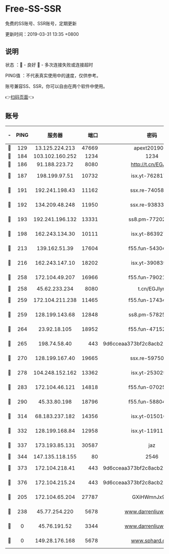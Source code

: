 # Free-SS-SSR

免费的SS账号、SSR账号，定期更新

更新时间：2019-03-31 13:35 +0800

## 说明

状态     ：🙂 - 良好 🙁 - 多次连接失败或连接超时

PING值   ：不代表真实使用中的速度，仅供参考。

账号兼容SS、SSR，你可以自由在两个软件中使用。

👉[扫码页面](https://liesauer.github.io/Free-SS-SSR/)👈

## 账号

|-|PING|服务器|端口|密码|加密方式|区域|
|:----:|:----:|:-----:|-----:|:----:|:----:|:----:|
|🙂|129|13.125.224.213|47669|apext2019001|chacha20|KR|
|🙂|184|103.102.160.252|1234|1234|rc4-md5|JP|
|🙂|186|91.188.223.72|8080|http://t.cn/EGJIyrl|rc4-md5|RU|
|🙂|187|198.199.97.51|10732|isx.yt-76281736|aes-256-cfb|US|
|🙂|191|192.241.198.43|11162|ssx.re-74058844|aes-256-cfb|US|
|🙂|192|134.209.48.248|11950|ssx.re-93833842|aes-256-cfb|US|
|🙂|193|192.241.196.132|13331|ss8.pm-77202477|aes-256-cfb|US|
|🙂|198|162.243.134.30|10111|isx.yt-86392751|aes-256-cfb|US|
|🙂|213|139.162.51.39|17604|f55.fun-54304420|aes-256-cfb|SG|
|🙂|216|162.243.147.10|18202|isx.yt-39083950|aes-256-cfb|US|
|🙂|258|172.104.49.207|16966|f55.fun-79021247|aes-256-cfb|SG|
|🙂|258|45.62.233.234|8080|t.cn/EGJIyrl|rc4-md5|CA|
|🙂|259|172.104.211.238|11465|f55.fun-17434247|aes-256-cfb|US|
|🙂|259|128.199.143.68|12848|ss8.pm-57825302|aes-256-cfb|SG|
|🙂|264|23.92.18.105|18952|f55.fun-47152310|aes-256-cfb|US|
|🙂|265|198.74.58.40|443|9d6cceaa373bf2c8acb22e60b6a58be6|aes-256-cfb|US|
|🙂|270|128.199.167.40|19665|ssx.re-59750584|aes-256-cfb|SG|
|🙂|278|104.248.152.162|13362|isx.yt-25302906|aes-256-cfb|SG|
|🙂|283|172.104.46.121|14818|f55.fun-07025782|aes-256-cfb|SG|
|🙂|290|45.33.80.198|18796|f55.fun-58804733|aes-256-cfb|US|
|🙂|314|68.183.237.182|14356|isx.yt-01501633|aes-256-cfb|SG|
|🙂|332|128.199.168.84|12958|isx.yt-11911105|aes-256-cfb|SG|
|🙂|337|173.193.85.131|30587|jaz|aes-256-cfb|US|
|🙂|344|147.135.118.155|80|2546|chacha20|US|
|🙂|373|172.104.218.41|443|9d6cceaa373bf2c8acb22e60b6a58be6|aes-256-cfb|US|
|🙂|376|172.104.215.24|443|9d6cceaa373bf2c8acb22e60b6a58be6|aes-256-cfb|US|
|🙂|205|172.104.65.204|27787|GXiHWmnJx94S|aes-256-cfb|JP|
|🙂|238|45.77.254.220|5678|www.darrenliuwei.com|aes-256-cfb|SG|
|🙁|0|45.76.191.52|3344|www.darrenliuwei.com|aes-256-cfb|JP|
|🙁|0|149.28.176.168|5678|www.sphard.com|aes-256-cfb|AU|
